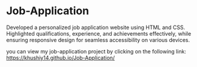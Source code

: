 # Job-Application
Developed a personalized job application website using HTML and CSS. Highlighted qualifications, experience, and achievements effectively, while ensuring responsive design for seamless accessibility on various devices.


you can view my job-application project by clicking on the following link:
https://khushiy14.github.io/Job-Application/
